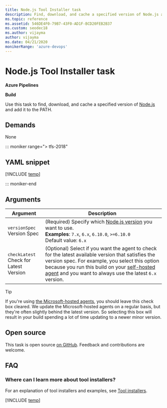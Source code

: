 ```yaml
---
title: Node.js Tool Installer task
description: Find, download, and cache a specified version of Node.js and add it to the PATH
ms.topic: reference
ms.assetid: 546DE4F0-79B7-43F0-AD1F-BCD20FEB2B37
ms.custom: seodec18
ms.author: vijayma
author: vijayma
ms.date: 04/21/2020
monikerRange: 'azure-devops'
---
```


# Node.js Tool Installer task

**Azure Pipelines**

**Build**

Use this task to find, download, and cache a specified version of [Node.js](https://nodejs.org/) and add it to the PATH.

## Demands

None

::: moniker range="> tfs-2018"

## YAML snippet

[!INCLUDE [temp](../includes/yaml/NodeToolV0.md)]

::: moniker-end

## Arguments

| Argument | Description |
|----------|-------------|
|`versionSpec`<br/> Version Spec | (Required) Specify which [Node.js version](https://nodejs.org/en/download/releases/) you want to use. <br/>**Examples**: `7.x`, `6.x`, `6.10.0`, `>=6.10.0` <br/>Default value: `6.x`|
|`checkLatest`<br/> Check for Latest Version | (Optional) Select if you want the agent to check for the latest available version that satisfies the version spec. For example, you select this option because you run this build on your [self-hosted agent](../../agents/agents.md#install) and you want to always use the latest `6.x` version.|

> [!TIP]
> If you're using [the Microsoft-hosted agents](../../agents/hosted.md), you should leave this check box cleared. We update the Microsoft-hosted agents on a regular basis, but they're often slightly behind the latest version. So selecting this box will result in your build spending a lot of time updating to a newer minor version.

## Open source

This task is open source [on GitHub](https://github.com/Microsoft/azure-pipelines-tasks). Feedback and contributions are welcome.

## FAQ
<!-- BEGINSECTION class="md-qanda" -->

### Where can I learn more about tool installers?

For an explanation of tool installers and examples, see [Tool installers](../../process/tasks.md#tool-installers).

[!INCLUDE [temp](../../includes/qa-agents.md)]

<!-- ENDSECTION -->
